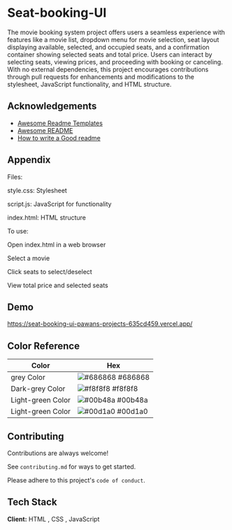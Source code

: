 
# Seat-booking-UI

The movie booking system project offers users a seamless experience with features like a movie list, dropdown menu for movie selection, seat layout displaying available, selected, and occupied seats, and a confirmation container showing selected seats and total price. Users can interact by selecting seats, viewing prices, and proceeding with booking or canceling. With no external dependencies, this project encourages contributions through pull requests for enhancements and modifications to the stylesheet, JavaScript functionality, and HTML structure.


## Acknowledgements

 - [Awesome Readme Templates](https://awesomeopensource.com/project/elangosundar/awesome-README-templates)
 - [Awesome README](https://github.com/matiassingers/awesome-readme)
 - [How to write a Good readme](https://bulldogjob.com/news/449-how-to-write-a-good-readme-for-your-github-project)


## Appendix

Files:

style.css: Stylesheet

script.js: JavaScript for functionality

index.html: HTML structure

To use:

Open index.html in a web browser

Select a movie

Click seats to select/deselect

View total price and selected seats

## Demo

https://seat-booking-ui-pawans-projects-635cd459.vercel.app/

## Color Reference

| Color             | Hex                                                                |
| ----------------- | ------------------------------------------------------------------ |
| grey Color | ![#686868](https://via.placeholder.com/10/0a192f?text=+) #686868 |
| Dark-grey Color | ![#f8f8f8](https://via.placeholder.com/10/f8f8f8?text=+) #f8f8f8 |
| Light-green Color | ![#00b48a](https://via.placeholder.com/10/00b48a?text=+) #00b48a |
| Light-green Color | ![#00d1a0](https://via.placeholder.com/10/00b48a?text=+) #00d1a0 |


## Contributing

Contributions are always welcome!

See `contributing.md` for ways to get started.

Please adhere to this project's `code of conduct`.


## Tech Stack

**Client:** HTML , CSS , JavaScript


